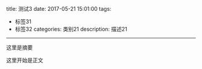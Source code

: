 title: 测试3
date: 2017-05-21 15:01:00
tags: 
- 标签31
- 标签32
categories: 类别21
description: 描述21
---
这里是摘要
<!--more-->
这里开始是正文